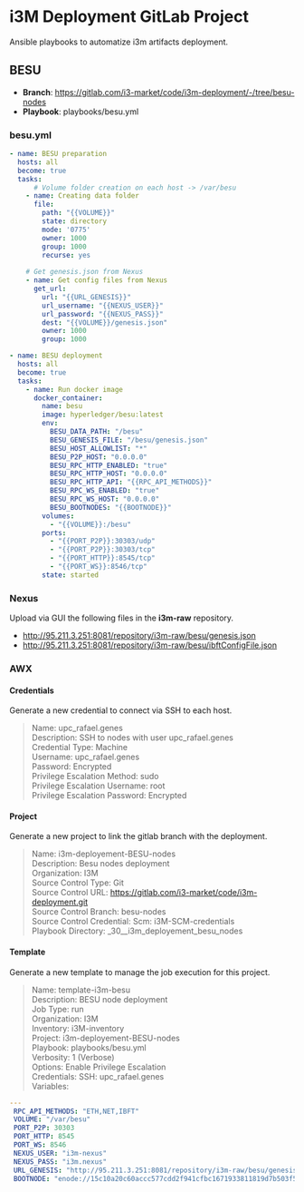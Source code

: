 # i3M Deployment GitLab Project

Ansible playbooks to automatize i3m artifacts deployment.  

## BESU

- **Branch**: <https://gitlab.com/i3-market/code/i3m-deployment/-/tree/besu-nodes>  
- **Playbook**: playbooks/besu.yml  

### besu.yml

```yml
- name: BESU preparation 
  hosts: all
  become: true
  tasks:
      # Volume folder creation on each host -> /var/besu
    - name: Creating data folder       
      file:
        path: "{{VOLUME}}"
        state: directory
        mode: '0775'    
        owner: 1000
        group: 1000
        recurse: yes
    
    # Get genesis.json from Nexus
    - name: Get config files from Nexus
      get_url:
        url: "{{URL_GENESIS}}"        
        url_username: "{{NEXUS_USER}}"
        url_password: "{{NEXUS_PASS}}"
        dest: "{{VOLUME}}/genesis.json"
        owner: 1000
        group: 1000        

- name: BESU deployment
  hosts: all
  become: true
  tasks:
    - name: Run docker image
      docker_container:
        name: besu
        image: hyperledger/besu:latest
        env:
          BESU_DATA_PATH: "/besu"
          BESU_GENESIS_FILE: "/besu/genesis.json"
          BESU_HOST_ALLOWLIST: "*"
          BESU_P2P_HOST: "0.0.0.0"
          BESU_RPC_HTTP_ENABLED: "true"
          BESU_RPC_HTTP_HOST: "0.0.0.0"
          BESU_RPC_HTTP_API: "{{RPC_API_METHODS}}"
          BESU_RPC_WS_ENABLED: "true"
          BESU_RPC_WS_HOST: "0.0.0.0"
          BESU_BOOTNODES: "{{BOOTNODE}}"
        volumes:
          - "{{VOLUME}}:/besu"
        ports:
          - "{{PORT_P2P}}:30303/udp"
          - "{{PORT_P2P}}:30303/tcp"
          - "{{PORT_HTTP}}:8545/tcp"
          - "{{PORT_WS}}:8546/tcp"
        state: started
```

### Nexus 

Upload via GUI the following files in the **i3m-raw** repository.  

- http://95.211.3.251:8081/repository/i3m-raw/besu/genesis.json  
- http://95.211.3.251:8081/repository/i3m-raw/besu/ibftConfigFile.json  

### AWX

#### Credentials

Generate a new credential to connect via SSH to each host.  

> Name: upc_rafael.genes  
> Description: SSH to nodes with user upc_rafael.genes  
> Credential Type: Machine  
> Username: upc_rafael.genes  
> Password: Encrypted  
> Privilege Escalation Method: sudo  
> Privilege Escalation Username: root  
> Privilege Escalation Password: Encrypted  

#### Project

Generate a new project to link the gitlab branch with the deployment.  

> Name: i3m-deployement-BESU-nodes  
> Description: Besu nodes deployment  
> Organization: I3M  
> Source Control Type: Git  
> Source Control URL: https://gitlab.com/i3-market/code/i3m-deployment.git  
> Source Control Branch: besu-nodes  
> Source Control Credential: Scm: i3M-SCM-credentials   
> Playbook Directory: _30__i3m_deployement_besu_nodes  

#### Template

Generate a new template to manage the job execution for this project.

> Name: template-i3m-besu  
> Description: BESU node deployment  
> Job Type: run  
> Organization: I3M  
> Inventory: i3M-inventory  
> Project: i3m-deployement-BESU-nodes  
> Playbook: playbooks/besu.yml  
> Verbosity: 1 (Verbose)  
> Options: Enable Privilege Escalation  
> Credentials: SSH: upc_rafael.genes  
> Variables:  

```yml
---
 RPC_API_METHODS: "ETH,NET,IBFT"
 VOLUME: "/var/besu"
 PORT_P2P: 30303
 PORT_HTTP: 8545
 PORT_WS: 8546
 NEXUS_USER: "i3m-nexus"
 NEXUS_PASS: "i3m.nexus"
 URL_GENESIS: "http://95.211.3.251:8081/repository/i3m-raw/besu/genesis.json"
 BOOTNODE: "enode://15c10a20c60accc577cdd2f941cfbc1671933811819d7b503f5c7bf25d370110014eba71f7b2d11c11c156bbe99457190608b66e2ac493cc2df8457ab9068d4e@95.211.3.244:30303?discport=30303"
```







